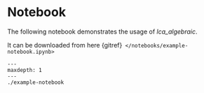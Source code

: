 # Notebook

The following notebook demonstrates the usage of *lca_algebraic*.

It can be downloaded from here {gitref}` </notebooks/example-notebook.ipynb>` 

```{toctree}
---
maxdepth: 1
---
./example-notebook
```